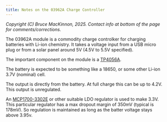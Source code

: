 ```yaml
---
title: Notes on the 03962A Charge Controller
---
```

_Copyright (C) Bruce MacKinnon, 2025.  Contact info at bottom of the page for comments/corrections._

The 03962A module is a commodity charge controlker for charging batteries 
with Li-ion chemistry. It takes a voltage input from a USB micro plug or from a solar
panel around 5V (4.5V to 5.5V specified).

The important component on the module is a [TP4056A](https://grobotronics.com/images/companies/1/datasheets/TP4056%20Datasheet.pdf). 

The battery is expected to be something like a 18650, or some other
Li-ion 3.7V (nominal) cell. 

The output is directly from the battery. At full charge this can be 
up to 4.2V. This output is unregulated.

An [MCP1700-3302E](https://www.mouser.com/datasheet/2/268/MCP1700_Data_Sheet_20001826F-3442024.pdf) or other suitable LDO regulator is used to make 3.3V. This particular regulator has a max dropout margin of 350mV (typical is 178mV). So 
regulation is maintained as long as the batter voltage stays above 3.95v.
